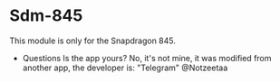 # Sdm-845
This module is only for the Snapdragon 845.
- Questions
Is the app yours?
No, it's not mine, it was modified from another app, the developer is: "Telegram" @Notzeetaa
